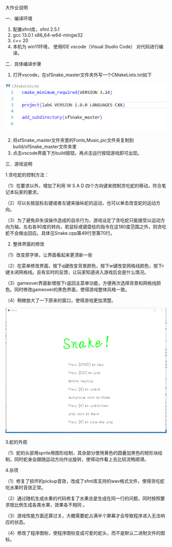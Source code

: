 大作业说明

一．编译环境

1. 配置sfml库，sfml 2.5.1
2. gcc 13.0.1 x86_64-w64-mingw32
3. c++ 20
4. 本机为 win11环境， 使用IDE vscode（Visual Studio Code） 对代码进行编译。

二．具体编译步骤

1. 打开vscode，在sfSnake_master文件夹外写一个CMakeLists.txt如下

![img](image/1.png)

2. 将sfSnake_master文件夹里的Fonts,Music,pic文件夹复制到build/sfSnake_master文件夹里
3. 点击vscode界面下方build按钮，再点击运行按钮游戏即可出现。

三．游戏说明

1.贪吃蛇的控制方法：

（1）在要求以外，增加了利用 W S A D 四个方向键来控制贪吃蛇的移动，符合笔记本玩家的要求。

（2）可以长按鼠标右键或者左键来操纵蛇的运动，也可以单击改变蛇的运动方向。

（3）为了避免非失误操作造成的自杀行为，游戏设定了贪吃蛇只能接受以运动方向为轴，左右各90度的转向，若鼠标或键盘给的指令在这180度范围之外，则贪吃蛇不会做出回应。具体见Snake.cpp第49行至第70行。

2. 整体界面的修改

（1）改变原字体，让界面看起来更清新一些

（2）在菜单修改界面，按下q键改变背景颜色，按下w键改变网格线颜色，按下r键关闭网格线。且有实时的反馈，让玩家知道进入游戏后会是什么情况。

（3）gameover界面新增按下r返回主菜单功能，方便再次选择背景和网格线颜色。同时修改gameover的黑色界面，使得游戏整体风格一致。

（4）稍微放大了一下原来的窗口，使得游戏更加清楚。

![img](image/2.png)

3.蛇的外观

 （1）蛇的头部用sprite用图形绘制，其余部分使用黄色的圆叠加黑色的矩形块绘制，同时蛇身会跟随运动方向作出旋转，使得动作看上去比较流畅顺滑。

4.杂项

（1）修复了损坏的pickup音效，改成了sfml库支持的wav格式文件，使得贪吃蛇吃水果时音效正常。

（2）通过随机生成水果的代码修复了水果总是生成在同一行的问题，同时按照要求按比例生成各类水果，效果各不相同 。

（3）游戏性能方面还算过关，大概需要蛇占满半个屏幕才会导致程序进入无法响应的状态。

（4）修改了程序图标，使程序图标变成可爱的蛇头，而不是默认二进制文件的图标。